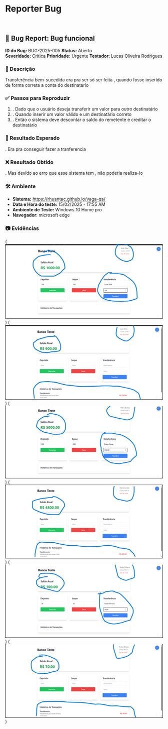 # Reporter Bug
<br/>

## 🐞 Bug Report: Bug funcional

**ID do Bug:** BUG-2025-005
**Status:** Aberto  
**Severidade:** Critica
**Prioridade:** Urgente 
**Testador**: Lucas Oliveira Rodrigues

### 📌 Descrição

Transferência bem-sucedida era pra ser só ser feita , quando fosse inserido de forma correta a conta do destinatario
 

### ✅ Passos para Reproduzir
1. . Dado que o usuário deseja transferir um valor para outro destinatário
2. . Quando inserir um valor válido e um destinatário correto
3. . Então o sistema deve descontar o saldo do remetente e creditar o destinatário

### 🔎 Resultado Esperado
. Era pra conseguir fazer a tranferencia

### ❌ Resultado Obtido
. Mas devido ao erro que esse sistema tem , não poderia realiza-lo

### 🛠 Ambiente
- **Sistema:**  https://rhuantac.github.io/vaga-qa/ 
- **Data e Hora do teste:** 15/02/2025 - 17:55 AM  
- **Ambiente de Teste:** Windows 10 Home pro 
- **Navegador**: microsoft edge

### 📷 Evidências

(![alt text](<../assets/joao transferencia.png>))
(![alt text](<../assets/joao transferencia 2.png>))
(![alt text](<../assets/mariana transferencia.png>))
(![alt text](<../assets/mariana transferencia 2.png>))
(![alt text](<../assets/pedro transferencia.png>))
(![alt text](<../assets/pedro transferencia 2.png>))